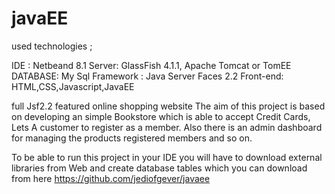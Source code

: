 # javaEE

used technologies ;

IDE : Netbeand 8.1
Server: GlassFish 4.1.1, Apache Tomcat or TomEE
DATABASE: My Sql 
Framework : Java Server Faces 2.2
Front-end: HTML,CSS,Javascript,JavaEE

full Jsf2.2 featured online shopping website 
The aim of this project is based on developing an simple Bookstore which is able to accept Credit Cards, Lets A customer to register as a member. Also there is an admin dashboard for managing the products registered members and so on. 

To be able to run this project in your IDE you will have to download external libraries from Web and create database tables which you can download from  here   https://github.com/jediofgever/javaee 

